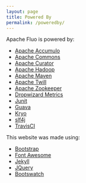 ```yaml
---
layout: page
title: Powered By
permalink: /poweredby/
---
```


Apache Fluo is powered by:

* [Apache Accumulo][accumulo]
* [Apache Commons][commons]
* [Apache Curator][curator]
* [Apache Hadoop][hadoop]
* [Apache Maven][maven]
* [Apache Twill][twill]
* [Apache Zookeeper][zookeeper]
* [Dropwizard Metrics][dropwizard]
* [Junit][junit]
* [Guava][guava]
* [Kryo][kryo]
* [slf4j][slf4j]
* [TravisCI][travisci]

This website was made using:

* [Bootstrap][bootstrap]
* [Font Awesome][fontawesome]
* [Jekyll][jekyll]
* [JQuery][jquery]
* [Bootswatch][bootswatch]

[accumulo]: https://accumulo.apache.org/
[commons]: http://commons.apache.org/
[curator]: http://curator.apache.org/
[hadoop]: http://hadoop.apache.org/
[twill]: http://twill.apache.org/
[zookeeper]: http://zookeeper.apache.org/
[dropwizard]: https://dropwizard.github.io/metrics/3.1.0/
[junit]: http://junit.org/
[guava]: https://code.google.com/p/guava-libraries/
[maven]: http://maven.apache.org/
[slf4j]: http://www.slf4j.org/
[travisci]: https://travis-ci.org/
[bootstrap]: http://getbootstrap.com/
[fontawesome]: http://fontawesome.io/
[jekyll]: http://jekyllrb.com/
[jquery]: http://jquery.com/
[kryo]: https://github.com/EsotericSoftware/kryo
[bootswatch]: https://bootswatch.com/
